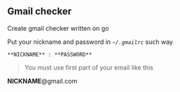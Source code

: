 ## Gmail checker
Create gmail checker written on go

Put your nickname and password in *```~/.gmailrc```* such way
```
**NICKNAME** : **PASSWORD**
```
> You must use first part of your email like this

**NICKNAME**@gmail.com

